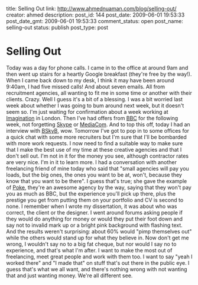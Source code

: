 title: Selling Out
link: http://www.ahmednuaman.com/blog/selling-out/
creator: ahmed
description: 
post_id: 144
post_date: 2009-06-01 19:53:33
post_date_gmt: 2009-06-01 19:53:33
comment_status: open
post_name: selling-out
status: publish
post_type: post

# Selling Out

Today was a day for phone calls. I came in to the office at around 9am and then went up stairs for a heartly Google breakfast (they're free by the way!). When I came back down to my desk, I think it may have been around 9:40am, I had five missed calls! And about seven emails. All from recruitment agencies, all wanting to fit me in some time or another with their clients. Crazy. Well I guess it's a bit of a blessing. I was a bit worried last week about whether I was going to bum around next week, but it doesn't seem so. I'm just waiting for confirmation about a week working at [Imagination](http://imagination.com) in London. Then I've had offers from [BBC](http://bbc.co.uk) for the following week, not forgetting [Skype](http://skype.com) or [MediaCom](http://mediacomuk.com). And to top this off, today I had an interview with [BSkyB](http://sky.com), wow. Tomorrow I've got to pop in to some offices for a quick chat with some more recruiters but I'm sure that I'll be bombarded with more work requests. I now need to find a suitable way to make sure that I make the best use of my time at these creative agencies and that I don't sell out. I'm not in it for the money you see, although contractor rates are very nice. I'm in it to learn more. I had a conversation with another freelancing friend of mine today who said that "small agencies will pay you loads, but the big ones, the ones you want to be at, won't, because they know that you want to be there". I guess that's true; she gave the example of [Poke](http://pokelondon.com), they're an awesome agency by the way, saying that they won't pay you as much as BBC, but the experience you'll pick up there, plus the prestige you get from putting them on your portfolio and CV is second to none. I remember when I wrote my dissertation, it was about who was correct, the client or the designer. I went around forums asking people if they would do anything for money or would they put their foot down and say not to invalid mark up or a bright pink background with flashing text. And the results weren't surprising: about 60% would "pimp themselves out" while the others would stand up for what they believe in. Now don't get me wrong, I wouldn't say no to a big fat cheque, but nor would I say no to experience, and that's what I'm after. I want to make the most out of freelancing, meet great people and work with them too. I want to say "yeah I worked there" and "I made that" on stuff that's out there in the public eye. I guess that's what we all want, and there's nothing wrong with not wanting that and just wanting money. We're all different see.